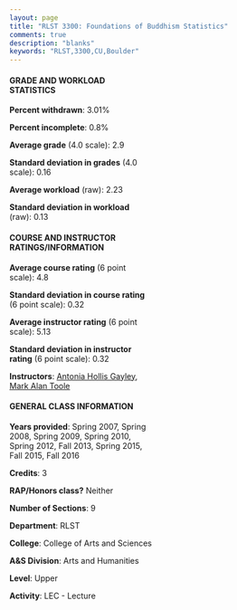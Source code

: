 ```yaml
---
layout: page
title: "RLST 3300: Foundations of Buddhism Statistics"
comments: true
description: "blanks"
keywords: "RLST,3300,CU,Boulder"
---
```

<head>
<script src="https://ajax.googleapis.com/ajax/libs/jquery/2.1.3/jquery.min.js"></script>
<script src="https://dl.dropboxusercontent.com/s/pc42nxpaw1ea4o9/highcharts.js?dl=0"></script>
<!-- <script src="../assets/js/highcharts.js"></script> -->
<style type="text/css">@font-face {
	font-family: "Bebas Neue";
	src: url(https://www.filehosting.org/file/details/544349/BebasNeue Regular.otf) format("opentype");
	}
	h1.Bebas { 
		font-family: "Bebas Neue", Verdana, Tahoma;
	}
</style>
</head>
<body>
	<div id="container" style="float: right; width: 45%; height: 88%; margin-left: 2.5%; margin-right: 2.5%;"></div>
	<script language="JavaScript">
		$(document).ready(function() {
		var chart = {type: 'column'};
		var title = {text: 'Grade Distribution'};
		var xAxis = {categories: ['A','B','C','D','F'],crosshair: true};
		var yAxis = {min: 0,title: {text: 'Percentage'}};
		var tooltip = {headerFormat: '<center><b><span style="font-size:20px">{point.key}</span></b></center>',
		               pointFormat: '<td style="padding:0"><b>{point.y:.1f}%</b></td>',
		               footerFormat: '</table>',shared: true,useHTML: true};
		var plotOptions = {column: {pointPadding: 0.0,borderWidth: 0}};  
		var credits = {enabled: false};var series= [{name: 'Percent',data: [26.81,45.99,20.96,4.78,1.45,]}];
		var json = {};
		json.chart = chart;
		json.title = title;
		json.tooltip = tooltip;
		json.xAxis = xAxis;
		json.yAxis = yAxis;  
		json.series = series;
		json.plotOptions = plotOptions;  
		json.credits = credits;
		$('#container').highcharts(json);
	});
	</script>
</body>
			   
#### GRADE AND WORKLOAD STATISTICS

**Percent withdrawn**: 3.01%

**Percent incomplete**: 0.8%

**Average grade** (4.0 scale): 2.9

**Standard deviation in grades** (4.0 scale): 0.16

**Average workload** (raw): 2.23

**Standard deviation in workload** (raw): 0.13

#### COURSE AND INSTRUCTOR RATINGS/INFORMATION

**Average course rating** (6 point scale): 4.8

**Standard deviation in course rating** (6 point scale): 0.32

**Average instructor rating** (6 point scale): 5.13

**Standard deviation in instructor rating** (6 point scale): 0.32

**Instructors**: <a href='../../instructors/Antonia_Hollis_Gayley'>Antonia Hollis Gayley</a>, <a href='../../instructors/Mark_Alan_Toole'>Mark Alan Toole</a>

#### GENERAL CLASS INFORMATION

**Years provided**: Spring 2007, Spring 2008, Spring 2009, Spring 2010, Spring 2012, Fall 2013, Spring 2015, Fall 2015, Fall 2016

**Credits**: 3

**RAP/Honors class?** Neither

**Number of Sections**: 9

**Department**: RLST

**College**: College of Arts and Sciences

**A&S Division**: Arts and Humanities

**Level**: Upper

**Activity**: LEC - Lecture
